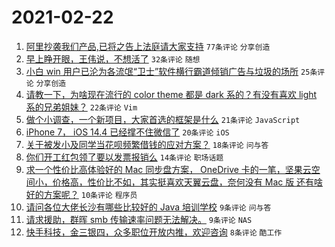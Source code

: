 # 2021-02-22

1. [阿里抄袭我们产品,已将之告上法庭请大家支持](https://www.v2ex.com/t/754943) `77条评论` `分享创造`
1. [早上睁开眼，王伟说，不想活了](https://www.v2ex.com/t/754936) `32条评论` `随想`
1. [小白 win 用户已沦为各流氓“卫士”软件横行霸道倾销广告与垃圾的场所](https://www.v2ex.com/t/754945) `25条评论` `分享创造`
1. [请教一下，为啥现在流行的 color theme 都是 dark 系的？有没有喜欢 light 系的兄弟姐妹？](https://www.v2ex.com/t/754951) `22条评论` `Vim`
1. [做个小调查，一个新项目，大家首选的框架是什么](https://www.v2ex.com/t/754961) `21条评论` `JavaScript`
1. [iPhone 7， iOS 14.4 已经撑不住微信了](https://www.v2ex.com/t/754950) `20条评论` `iOS`
1. [关于被发小及同学当花呗频繁借钱的应对方案？](https://www.v2ex.com/t/754987) `18条评论` `问与答`
1. [你们开工红包领了要以发票报销么](https://www.v2ex.com/t/754941) `14条评论` `职场话题`
1. [求一个性价比高体验好的 Mac 同步盘方案， OneDrive 卡的一笔，坚果云空间小，价格高，性价比不如，其实挺喜欢天翼云盘，奈何没有 Mac 版 还有啥好的方案呢？](https://www.v2ex.com/t/754968) `10条评论` `程序员`
1. [请问各位大佬长沙有哪些比较好的 Java 培训学校](https://www.v2ex.com/t/754955) `9条评论` `问与答`
1. [请求援助，群晖 smb 传输速率问题无法解决。](https://www.v2ex.com/t/754942) `9条评论` `NAS`
1. [快手科技，金三银四，众多职位开放内推，欢迎咨询](https://www.v2ex.com/t/754959) `8条评论` `酷工作`
